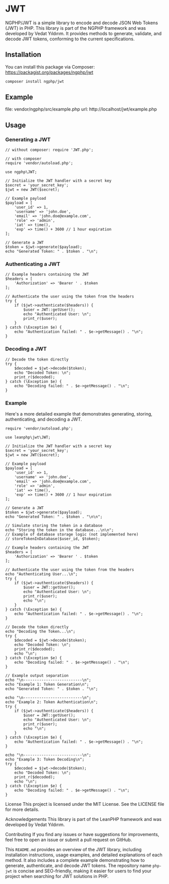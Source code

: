 # JWT
NGPHP/JWT is a simple library to encode and decode JSON Web Tokens (JWT) in PHP. 
This library is part of the NGPHP framework and was developed by Vedat Yıldırım. 
It provides methods to generate, validate, and decode JWT tokens, conforming to the current specifications. 

## Installation

You can install this package via Composer: https://packagist.org/packages/ngphp/jwt

```bash
composer install ngphp/jwt
```

## Example

file: vendor/ngphp/src/example.php
url: http://localhost/jwt/example.php


## Usage

### Generating a JWT

```
// without composer: require 'JWT.php';

// with composer
require 'vendor/autoload.php';

use ngphp\JWT;

// Initialize the JWT handler with a secret key
$secret = 'your_secret_key';
$jwt = new JWT($secret);

// Example payload
$payload = [
    'user_id' => 1,
    'username' => 'john.doe',
    'email' => 'john.doe@example.com',
    'role' => 'admin',
    'iat' => time(),
    'exp' => time() + 3600 // 1 hour expiration
];

// Generate a JWT
$token = $jwt->generate($payload);
echo "Generated Token: " . $token . "\n";
```

### Authenticating a JWT

```
// Example headers containing the JWT
$headers = [
    'Authorization' => 'Bearer ' . $token
];

// Authenticate the user using the token from the headers
try {
    if ($jwt->authenticate($headers)) {
        $user = JWT::getUser();
        echo "Authenticated User: \n";
        print_r($user);
    }
} catch (\Exception $e) {
    echo "Authentication failed: " . $e->getMessage() . "\n";
}

```

### Decoding a JWT

```
// Decode the token directly
try {
    $decoded = $jwt->decode($token);
    echo "Decoded Token: \n";
    print_r($decoded);
} catch (\Exception $e) {
    echo "Decoding failed: " . $e->getMessage() . "\n";
}
```

### Example

Here's a more detailed example that demonstrates generating, storing, authenticating, and decoding a JWT.

```
require 'vendor/autoload.php';

use leanphp\jwt\JWT;

// Initialize the JWT handler with a secret key
$secret = 'your_secret_key';
$jwt = new JWT($secret);

// Example payload
$payload = [
    'user_id' => 1,
    'username' => 'john.doe',
    'email' => 'john.doe@example.com',
    'role' => 'admin',
    'iat' => time(),
    'exp' => time() + 3600 // 1 hour expiration
];

// Generate a JWT
$token = $jwt->generate($payload);
echo "Generated Token: " . $token . "\n\n";

// Simulate storing the token in a database
echo "Storing the token in the database...\n\n";
// Example of database storage logic (not implemented here)
// storeTokenInDatabase($user_id, $token);

// Example headers containing the JWT
$headers = [
    'Authorization' => 'Bearer ' . $token
];

// Authenticate the user using the token from the headers
echo "Authenticating User...\n";
try {
    if ($jwt->authenticate($headers)) {
        $user = JWT::getUser();
        echo "Authenticated User: \n";
        print_r($user);
        echo "\n";
    }
} catch (\Exception $e) {
    echo "Authentication failed: " . $e->getMessage() . "\n";
}

// Decode the token directly
echo "Decoding the Token...\n";
try {
    $decoded = $jwt->decode($token);
    echo "Decoded Token: \n";
    print_r($decoded);
    echo "\n";
} catch (\Exception $e) {
    echo "Decoding failed: " . $e->getMessage() . "\n";
}

// Example output separation
echo "\n--------------------------\n";
echo "Example 1: Token Generation\n";
echo "Generated Token: " . $token . "\n";

echo "\n--------------------------\n";
echo "Example 2: Token Authentication\n";
try {
    if ($jwt->authenticate($headers)) {
        $user = JWT::getUser();
        echo "Authenticated User: \n";
        print_r($user);
        echo "\n";
    }
} catch (\Exception $e) {
    echo "Authentication failed: " . $e->getMessage() . "\n";
}

echo "\n--------------------------\n";
echo "Example 3: Token Decoding\n";
try {
    $decoded = $jwt->decode($token);
    echo "Decoded Token: \n";
    print_r($decoded);
    echo "\n";
} catch (\Exception $e) {
    echo "Decoding failed: " . $e->getMessage() . "\n";
}

```

License
This project is licensed under the MIT License. See the LICENSE file for more details.

Acknowledgements
This library is part of the LeanPHP framework and was developed by Vedat Yıldırım.

Contributing
If you find any issues or have suggestions for improvements, feel free to open an issue or submit a pull request on GitHub.


This `README.md` provides an overview of the JWT library, including installation instructions, usage examples, and detailed explanations of each method. It also includes a complete example demonstrating how to generate, authenticate, and decode JWT tokens. The repository name `php-jwt` is concise and SEO-friendly, making it easier for users to find your project when searching for JWT solutions in PHP.

